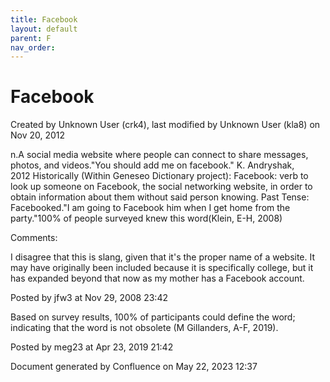```yaml
---
title: Facebook
layout: default
parent: F
nav_order:
---
```


# Facebook

Created by  Unknown User (crk4), last modified by  Unknown User (kla8) on Nov 20, 2012

n.A social media website where people can connect to share messages, photos, and videos.&quot;You should add me on facebook.&quot; K. Andryshak, 2012 Historically (Within Geneseo Dictionary project): Facebook: verb to look up someone on Facebook, the social networking website, in order to obtain information about them without said person knowing. Past Tense: Facebooked.&quot;I am going to Facebook him when I get home from the party.&quot;100% of people surveyed knew this word(Klein, E-H, 2008)

Comments:

I disagree that this is slang, given that it's the proper name of a website. It may have originally been included because it is specifically college, but it has expanded beyond that now as my mother has a Facebook account.

Posted by jfw3 at Nov 29, 2008 23:42

Based on survey results, 100% of participants could define the word; indicating that the word is not obsolete (M Gillanders, A-F, 2019).

Posted by meg23 at Apr 23, 2019 21:42

Document generated by Confluence on May 22, 2023 12:37



